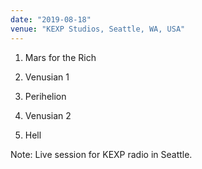 ```yaml
---
date: "2019-08-18"
venue: "KEXP Studios, Seattle, WA, USA"
---
```


 1. Mars for the Rich

 2. Venusian 1

 3. Perihelion

 4. Venusian 2

 5. Hell


Note: Live session for KEXP radio in Seattle.
